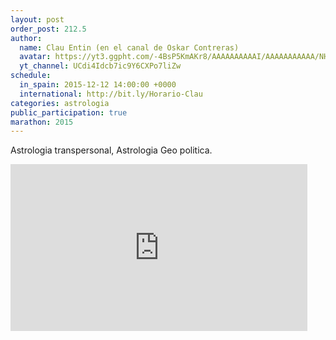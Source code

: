 ```yaml
---
layout: post
order_post: 212.5
author:
  name: Clau Entin (en el canal de Oskar Contreras)
  avatar: https://yt3.ggpht.com/-4BsP5KmAKr8/AAAAAAAAAAI/AAAAAAAAAAA/NHM1Tj81ipI/s88-c-k-no/photo.jpg
  yt_channel: UCdi4Idcb7ic9Y6CXPo7liZw
schedule:
  in_spain: 2015-12-12 14:00:00 +0000
  international: http://bit.ly/Horario-Clau
categories: astrologia
public_participation: true
marathon: 2015
---
```

Astrologia transpersonal, Astrologia Geo politica.

<iframe width="475" height="267" src="https://www.youtube.com/embed/J1CJCocstw0" frameborder="0" allowfullscreen></iframe>
